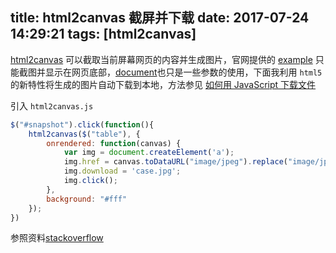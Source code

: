 title: html2canvas 截屏并下载
date: 2017-07-24 14:29:21
tags: [html2canvas]
---

[html2canvas](http://html2canvas.hertzen.com/) 可以截取当前屏幕网页的内容并生成图片，官网提供的 [example](http://html2canvas.hertzen.com/examples.html) 只能截图并显示在网页底部，[document](http://html2canvas.hertzen.com/documentation.html)也只是一些参数的使用，下面我利用 `html5` 的新特性将生成的图片自动下载到本地，方法参见 [如何用 JavaScript 下载文件](2017/07/24/如何用-JavaScript-下载文件/)

引入 `html2canvas.js`

```js
$("#snapshot").click(function(){
	html2canvas($("table"), {
		onrendered: function(canvas) {
			var img = document.createElement('a');
			img.href = canvas.toDataURL("image/jpeg").replace("image/jpeg", "image/octet-stream");
			img.download = 'case.jpg';
			img.click();
		},
		background: "#fff"
	});
})
```

参照资料[stackoverflow](https://stackoverflow.com/questions/31656689/how-to-save-img-to-users-local-computer-using-html2canvas)

